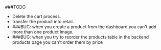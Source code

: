 ###TODO
- Delete the cart process.
- transfer the product into retail.
- ###BUG: when you create a product from the dashboard you can't add more than one product image.
- ###BUG: when you try to reorder the products table in the backend products page you can't order them by price
